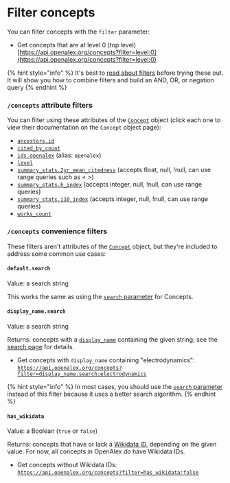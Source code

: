 # Filter concepts

You can filter concepts with the `filter` parameter:

* Get concepts that are at level 0 (top level)\
  [https://api.openalex.org/concepts?filter=level:0](https://api.openalex.org/concepts?filter=level:0)

{% hint style="info" %}
It's best to [read about filters](../../the-api/get-lists-of-entities/filter-entity-lists.md) before trying these out. It will show you how to combine filters and build an AND, OR, or negation query
{% endhint %}

### `/concepts` attribute filters

You can filter using these attributes of the [`Concept`](concept-object.md) object (click each one to view their documentation on the `Concept` object page):

* [`ancestors.id`](concept-object.md#ancestors)
* [`cited_by_count`](concept-object.md#cited\_by\_count)
* [`ids.openalex`](concept-object.md#ids) (alias: `openalex`)
* [`level`](concept-object.md#level)
* [`summary_stats.2yr_mean_citedness`](concept-object.md#summary\_stats) (accepts float, null, !null, can use range queries such as < >)
* [`summary_stats.h_index`](concept-object.md#summary\_stats) (accepts integer, null, !null, can use range queries)
* [`summary_stats.i10_index`](concept-object.md#summary\_stats) (accepts integer, null, !null, can use range queries)
* [`works_count`](concept-object.md#works\_count)

### `/concepts` convenience filters

These filters aren't attributes of the [`Concept`](concept-object.md) object, but they're included to address some common use cases:

#### `default.search`

Value: a search string

This works the same as using the [`search` parameter](search-concepts.md#search-concepts) for Concepts.

#### `display_name.search`

Value: a search string

Returns: concepts with a [`display_name`](concept-object.md#display\_name) containing the given string; see the [search page](search-concepts.md#search-a-specific-field) for details.

* Get concepts with `display_name` containing "electrodynamics":\
  [`https://api.openalex.org/concepts?filter=display_name.search:electrodynamics`](https://api.openalex.org/concepts?filter=display\_name.search:electrodynamics)

{% hint style="info" %}
In most cases, you should use the [`search` parameter](search-concepts.md#concepts-full-search) instead of this filter because it uses a better search algorithm.
{% endhint %}

#### `has_wikidata`

Value: a Boolean (`true` or `false`)

Returns: concepts that have or lack a [Wikidata ID](concept-object.md#wikidata), depending on the given value. For now, all concepts in OpenAlex _do_ have Wikidata IDs.

* Get concepts without Wikidata IDs:\
  [`https://api.openalex.org/concepts?filter=has_wikidata:false`](https://api.openalex.org/concepts?filter=has\_wikidata:false)
